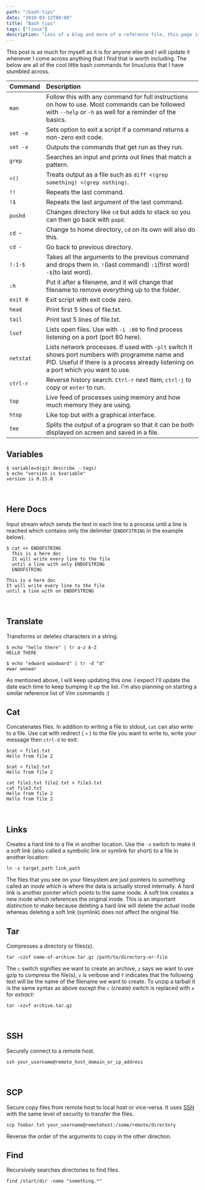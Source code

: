 ```yaml
---
path: "/bash-tips"
date: "2019-03-13T08:00"
title: "Bash tips"
tags: ["linux"]
description: "Less of a blog and more of a reference file, this page is a list of linux/bash commands that I don't want to forget!"
---
```


This post is as much for myself as it is for anyone else and I will update it whenever I come across anything that I find that is worth including. The below are all of the cool little bash commands for linux/unix that I have stumbled across.

Command | Description
------- | :-----------|
`man`   | Follow this with any command for full instructions on how to use. Most commands can be followed with `--help` or `-h` as well for a reminder of the basics.
`set -e` | Sets option to exit a script if a command returns a non-zero exit code.
`set -x` | Outputs the commands that get run as they run.
`grep` | Searches an input and prints out lines that match a pattern.
`<()` | Treats output as a file such as `diff <(grep something) <(grep nothing)`.
`!!` | Repeats the last command.
`!$` | Repeats the last argument of the last command.
`pushd` | Changes directory like `cd` but adds to stack so you can then go back with `popd`.
`cd ~` | Change to home directory, `cd` on its own will also do this.
`cd -` | Go back to previous directory.
`!:1-$` | Takes all the arguments to the previous command and drops them in. `!`(last command) `:1`(first word) `-$`(to last word).
`:h` | Put it after a filename, and it will change that filename to remove everything up to the folder.
`exit 0` | Exit script with exit code zero.
`head` | Print first 5 lines of file.txt.
`tail`  | Print last 5 lines of file.txt.
`lsof` | Lists open files. Use with `-i :80` to find process listening on a port (port 80 here).
`netstat` | Lists network processes. If used with `-plt` switch it shows port numbers with programme name and PID. Useful if there is a process already listening on a port which you want to use.
`ctrl-r` | Reverse history search. `Ctrl-r` next item, `ctrl-j` to copy or `enter` to run.
`top` | Live feed of processes using memory and how much memory they are using.
`htop` | Like top but with a graphical interface.
`tee` | Splits the output of a program so that it can be both displayed on screen and saved in a file.

## Variables
```
$ variable=$(git describe --tags)
$ echo "version is $variable"
version is 0.15.0
```
<br />

## Here Docs
Input stream which sends the text in each line to a process until a line is reached which contains only the delimiter (`ENDOFSTRING` in the example below).
```
$ cat << ENDOFSTRING
  This is a here doc
  It will write every line to the file
  until a line with only ENDOFSTRING
  ENDOFSTRING

This is a here doc
It will write every line to the file
until a line with on ENDOFSTRING
```
<br />

## Translate
Transforms or deletes characters in a string.
```
$ echo "hello there" | tr a-z A-Z
HELLO THERE

$ echo "edward woodward" | tr -d "d"
ewar woowar
```

As mentioned above, I will keep updating this one. I expect I'll update the date each time to keep bumping it up the list. I'm also planning on starting a similar reference list of Vim commands :)
<br />

## Cat
Concatenates files. In addition to writing a file to stdout, `cat` can also write to a file. Use cat with redirect ( `>` ) to the file you want to write to, write your message then `ctrl-d` to exit:
```
$cat > file1.txt
Hello from file 2

$cat > file2.txt
Hello from file 2

cat file1.txt file2.txt > file3.txt
cat file3.txt
Hello from file 2
Hello from file 2
```
<br />

## Links
Creates a hard link to a file in another location. Use the `-s` switch to make it a soft link (also called a symbolic link or symlink for short) to a file in another location:
```
ln -s target_path link_path
```
The files that you see on your filesystem are just pointers to something called an _inode_ which is where the data is actually stored internally. A hard link is another pointer which points to the same inode. A soft link creates a new inode which references the original inode. This is an important distinction to make because deleting a hard link will delete the actual inode whereas deleting a soft link (symlink) does not affect the original file.

## Tar
Compresses a directory or files(s).
```
tar -czvf name-of-archive.tar.gz /path/to/directory-or-file
```
The `c` switch signifies we want to create an archive, `z` says we want to use gzip to compress the file(s), `v` is verbose and `f` indicates that the following text will be the name of the filename we want to create. To unzip a tarball it is the same syntax as above except the `c` (create) switch is replaced with `x` for _extract_:
```
tar -xzvf archive.tar.gz
```
<br />

## SSH
Securely connect to a remote host.
```
ssh your_username@remote_host_domain_or_ip_address
```
<br />

## SCP
Secure copy files from remote host to local host or vice-versa. It uses [SSH](bash-tips#ssh) with the same level of security to transfer the files.
```
scp foobar.txt your_username@remotehost:/some/remote/directory
```
Reverse the order of the arguments to copy in the other direction.

## Find
Recursively searches directories to find files.
```
find /start/dir -name "something.*"
```
